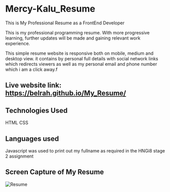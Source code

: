 # Mercy-Kalu_Resume
This is My Professional Resume as a FrontEnd Developer

This is my professional programming resume. With more progressive learning, further updates will be made and gaining relevant work experience. 

This simple resume website is responsive both on mobile, medium and desktop view. it contains by personal full details with social network links which redirects viewers as well as my personal email and phone number which i am a click away.f

## Live website link: https://belrah.github.io/My_Resume/ 

## Technologies Used
HTML
CSS

## Languages used
Javascript was used to print out my fullname as required in the HNGi8 stage 2 assignment

## Screen Capture of My Resume

![Resume](.\img\lovely-dp.jpg)